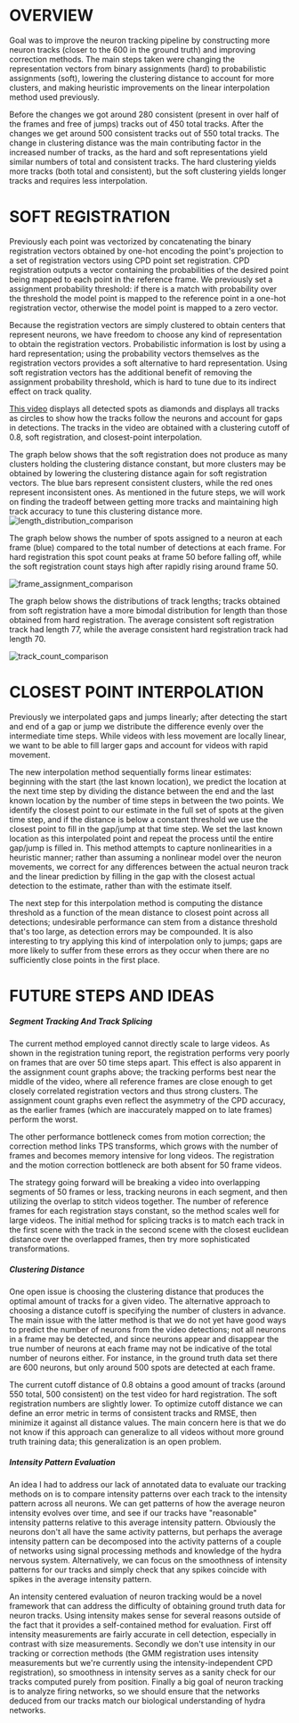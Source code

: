 # OVERVIEW

Goal was to improve the neuron tracking pipeline by constructing more neuron tracks (closer to the 600 in the ground truth) and improving correction methods. The main steps taken were changing the representation vectors from binary assignments (hard) to probabilistic assignments (soft), lowering the clustering distance to account for more clusters, and making heuristic improvements on the linear interpolation method used previously. 

Before the changes we got around 280 consistent (present in over half of the frames and free of jumps) tracks out of 450 total tracks. After the changes we get around 500 consistent tracks out of 550 total tracks. The change in clustering distance was the main contributing factor in the increased number of tracks, as the hard and soft representations yield similar numbers of total and consistent tracks. The hard clustering yields more tracks (both total and consistent), but the soft clustering yields longer tracks and requires less interpolation. 

# SOFT REGISTRATION

Previously each point was vectorized by concatenating the binary registration vectors obtained by one-hot encoding the point's projection to a set of registration vectors using CPD point set registration. CPD registration outputs a vector containing the probabilities of the desired point being mapped to each point in the reference frame. We previously set a assignment probability threshold: if there is a match with probability over the threshold the model point is mapped to the reference point in a one-hot registration vector, otherwise the model point is mapped to a zero vector. 

Because the registration vectors are simply clustered to obtain centers that represent neurons, we have freedom to choose any kind of representation to obtain the registration vectors. Probabilistic information is lost by using a hard representation; using the probability vectors themselves as the registration vectors provides a soft alternative to hard representation. Using soft registration vectors has the additional benefit of removing the assignment probability threshold, which is hard to tune due to its indirect effect on track quality. 

[This video](https://github.com/hydradarpa/hydra-neuron-tracking/blob/master/results/videos/overlay_tracks_september.mp4) displays all detected spots as diamonds and displays all tracks as circles to show how the tracks follow the neurons and account for gaps in detections. The tracks in the video are obtained with a clustering cutoff of 0.8, soft registration, and closest-point interpolation. 

The graph below shows that the soft registration does not produce as many clusters holding the clustering distance constant, but more clusters may be obtained by lowering the clustering distance again for soft registration vectors. The blue bars represent consistent clusters, while the red ones represent inconsistent ones. As mentioned in the future steps, we will work on finding the tradeoff between getting more tracks and maintaining high track accuracy to tune this clustering distance more. 
![length_distribution_comparison](https://github.com/hydradarpa/hydra-neuron-tracking/blob/master/results/length_distribution_comparison.png "Length Distribution Comparison")

The graph below shows the number of spots assigned to a neuron at each frame (blue) compared to the total number of detections at each frame. For hard registration this spot count peaks at frame 50 before falling off, while the soft registration count stays high after rapidly rising around frame 50.

![frame_assignment_comparison](https://github.com/hydradarpa/hydra-neuron-tracking/blob/master/results/frame_assignments_comparison.png "Frame Assignment Comparison")

The graph below shows the distributions of track lengths; tracks obtained from soft registration have a more bimodal distribution for length than those obtained from hard registration. The average consistent soft registration track had length 77, while the average consistent hard registration track had length 70. 

![track_count_comparison](https://github.com/hydradarpa/hydra-neuron-tracking/blob/master/results/track_count_comparison.png "Track Count Comparison")

# CLOSEST POINT INTERPOLATION

Previously we interpolated gaps and jumps linearly; after detecting the start and end of a gap or jump we distribute the difference evenly over the intermediate time steps. While videos with less movement are locally linear, we want to be able to fill larger gaps and account for videos with rapid movement. 

The new interpolation method sequentially forms linear estimates: beginning with the start (the last known location), we predict the location at the next time step by dividing the distance between the end and the last known location by the number of time steps in between the two points. We identify the closest point to our estimate in the full set of spots at the given time step, and if the distance is below a constant threshold we use the closest point to fill in the gap/jump at that time step. We set the last known location as this interpolated point and repeat the process until the entire gap/jump is filled in. 
This method attempts to capture nonlinearities in a heuristic manner; rather than assuming a nonlinear model over the neuron movements, we correct for any differences between the actual neuron track and the linear prediction by filling in the gap with the closest actual detection to the estimate, rather than with the estimate itself. 

The next step for this interpolation method is computing the distance threshold as a function of the mean distance to closest point across all detections; undesirable performance can stem from a distance threshold that's too large, as detection errors may be compounded. It is also interesting to try applying this kind of interpolation only to jumps; gaps are more likely to suffer from these errors as they occur when there are no sufficiently close points in the first place. 

# FUTURE STEPS AND IDEAS

##### Segment Tracking And Track Splicing 

The current method employed cannot directly scale to large videos. As shown in the registration tuning report, the registration performs very poorly on frames that are over 50 time steps apart. This effect is also apparent in the assignment count graphs above; the tracking performs best near the middle of the video, where all reference frames are close enough to get closely correlated registration vectors and thus strong clusters. The assignment count graphs even reflect the asymmetry of the CPD accuracy, as the earlier frames (which are inaccurately mapped on to late frames) perform the worst. 

The other performance bottleneck comes from motion correction; the correction method links TPS transforms, which grows with the number of frames and becomes memory intensive for long videos. The registration and the motion correction bottleneck are both absent for 50 frame videos. 

The strategy going forward will be breaking a video into overlapping segments of 50 frames or less, tracking neurons in each segment, and then utilizing the overlap to stitch videos together. The number of reference frames for each registration stays constant, so the method scales well for large videos. The initial method for splicing tracks is to match each track in the first scene with the track in the second scene with the closest euclidean distance over the overlapped frames, then try more sophisticated transformations. 

##### Clustering Distance

One open issue is choosing the clustering distance that produces the optimal amount of tracks for a given video. The alternative approach to choosing a distance cutoff is specifying the number of clusters in advance. The main issue with the latter method is that we do not yet have good ways to predict the number of neurons from the video detections; not all neurons in a frame may be detected, and since neurons appear and disappear the true number of neurons at each frame may not be indicative of the total number of neurons either. For instance, in the ground truth data set there are 600 neurons, but only around 500 spots are detected at each frame. 

The current cutoff distance of 0.8 obtains a good amount of tracks (around 550 total, 500 consistent) on the test video for hard registration. The soft registration numbers are slightly lower. To optimize cutoff distance we can define an error metric in terms of consistent tracks and RMSE, then minimize it against all distance values. The main concern here is that we do not know if this approach can generalize to all videos without more ground truth training data; this generalization is an open problem.

##### Intensity Pattern Evaluation

An idea I had to address our lack of annotated data to evaluate our tracking methods on is to compare intensity patterns over each track to the intensity pattern across all neurons. We can get patterns of how the average neuron intensity evolves over time, and see if our tracks have "reasonable" intensity patterns relative to this average intensity pattern. Obviously the neurons don't all have the same activity patterns, but perhaps the average intensity pattern can be decomposed into the activity patterns of a couple of networks using signal processing methods and knowledge of the hydra nervous system. Alternatively, we can focus on the smoothness of intensity patterns for our tracks and simply check that any spikes coincide with spikes in the average intensity pattern. 

An intensity centered evaluation of neuron tracking would be a novel framework that can address the difficulty of obtaining ground truth data for neuron tracks. Using intensity makes sense for several reasons outside of the fact that it provides a self-contained method for evaluation. First off intensity measurements are fairly accurate in cell detection, especially in contrast with size measurements. Secondly we don't use intensity in our tracking or correction methods (the GMM registration uses intensity measurements but we're currently using the intensity-independent CPD registration), so smoothness in intensity serves as a sanity check for our tracks computed purely from position. Finally a big goal of neuron tracking is to analyze firing networks, so we should ensure that the networks deduced from our tracks match our biological understanding of hydra networks. 